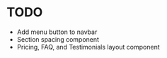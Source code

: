 # TODO

- Add menu button to navbar
- Section spacing component
- Pricing, FAQ, and Testimonials layout component
